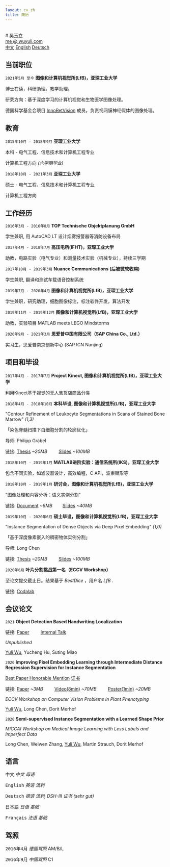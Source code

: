 ```yaml
---
layout: cv_zh
title: 简历
---
```


<br />
# 吴玉立
<div id="webaddress">
<a href="mailto:me@wuyuli.com">me @ wuyuli.com</a>
<!--( have a try, it really works 😹 )</p> -->
</div>

<div id="language">
<span><a href="https://yuliwu.github.io/cv/zh/">中文</a></span>
<span><a href="https://yuliwu.github.io/cv/">English</a></span>
<span><a href="https://yuliwu.github.io/cv/de/">Deutsch</a></span>
<!--<span><a href="https://yuliwu.github.io/cv/print/" target="_blank"><img src="https://img.icons8.com/metro/26/000000/print.png" alt="Printable" ></a></span>-->
</div>

## 当前职位

`2021年5月 至今`
__图像和计算机视觉所(LfB)，亚琛工业大学__

博士在读，科研助理，教学助理。

研究方向：基于深度学习的计算机视觉和生物医学图像处理。

德国科学基金会项目&nbsp;<a href="http://rtg2610.org" target="_blank">InnoRetVision</a>&nbsp;成员，负责视网膜神经假体的图像处理。


## 教育

`2015年10月 - 2018年9月`
__亚琛工业大学__

本科 - 电气工程、信息技术和计算机工程专业

计算机工程方向  *(六学期毕业)*

`2018年10月 - 2021年3月`
__亚琛工业大学__

硕士 - 电气工程、信息技术和计算机工程专业

计算机工程方向

## 工作经历

`2016年3月 - 2016年8月`
__TOP Technische Objektplanung GmbH__

学生兼职, 用 AutoCAD LT 设计烟雾报警器等消防设备布局

`2017年4月 - 2018年7月`
__高压电所(IFHT)，亚琛工业大学__

助教，电路实验（电气专业）和测量技术实验（机械专业），持续三学期

`2017年10月 - 2019年3月`
__Nuance Communications (后被微软收购)__

学生兼职, 翻译和测试车载语音控制系统

`2019年7月 - 2020年4月`
__图像和计算机视觉所(LfB)，亚琛工业大学__

学生兼职，研究助理，细胞图像标注，标注软件开发，算法开发

`2019年11月 - 2019年12月`
__图像和计算机视觉所(LfB)，亚琛工业大学__

助教，实验项目 MATLAB meets LEGO Mindstorms

`2020年9月 - 2021年3月`
__思爱普中国有限公司（SAP China Co., Ltd.）__

实习生，思爱普南京创新中心 (SAP ICN Nanjing)

## 项目和毕设
`2017年4月 - 2017年7月`
__Project Kinect, 图像和计算机视觉所(LfB)，亚琛工业大学__

利用Kinect基于视觉的无人售货店商品分类

`2018年4月 - 2018年10月`
__本科毕设, 图像和计算机视觉所(LfB)，亚琛工业大学__

"Contour Refinement of Leukocyte Segmentations in Scans of Stained Bone Marrow" *(1,3)*

「染色脊髓扫描下白细胞分割的轮廓优化」

导师: Philipp Gräbel

链接: <a href="https://yuliwu.github.io/cloud/ba/Thesis.pdf" target="_blank">Thesis</a> *&#126;20MB* &emsp;&emsp; <a href="https://yuliwu.github.io/cloud/ba-slides/" target="_blank">Slides</a> *&#126;100MB*


`2018年10月 - 2019年1月`
__MATLAB进阶实验：通信系统所(IKS)，亚琛工业大学__

包含不同实验，如滤波器设计，高效编程，C API，波束赋形等

`2018年10月 - 2019年1月`
__研讨会，图像和计算机视觉所(LfB)，亚琛工业大学__

"图像处理和内容分析：语义实例分割"

链接: <a href="https://yuliwu.github.io/cloud/seminar-doc/Document.pdf" target="_blank">Document</a> *&#126;6MB* &emsp;&emsp;<a href="https://yuliwu.github.io/cloud/slides/" target="_blank">Slides</a> *&#126;40MB*

`2019年10月 - 2020年6月`
__硕士毕设，图像和计算机视觉所(LfB)，亚琛工业大学__

"Instance Segmentation of Dense Objects via Deep Pixel Embedding" *(1,0)*

「基于深度像素嵌入的稠密物体实例分割」

导师: Long Chen

链接:  <a href="https://yuliwu.github.io/cloud/ma/Thesis.pdf" target="_blank">Thesis</a> *&#126;20MB* &emsp;&emsp; <a href="https://yuliwu.github.io/cloud/ma/final_slides/" target="_blank">Slides</a> *&#126;100MB* 


`2020年6月`
__叶片分割挑战第一名（ECCV Workshop）__

至论文提交截止日。结果基于 *BestDice* ，用户名 *LfB* .

链接: <a href="https://competitions.codalab.org/competitions/18405#results" target="_blank">Codalab</a>

## 会议论文
`2021`
__Object Detection Based Handwriting Localization__

链接: <a href="https://yuliwu.github.io/cloud/pub/Wu21A.pdf" target="_blank">Paper</a> &emsp;&emsp; <a href="https://yuliwu.github.io/cloud/intern/sap_talk.pdf" target="_blank">Internal Talk</a>

*Unpublished*

<u>Yuli Wu</u>, Yucheng Hu, Suting Miao

`2020`
__Improving Pixel Embedding Learning through Intermediate Distance Regression Supervision for&nbsp;Instance&nbsp;Segmentation__

<u>Best Paper Honorable Mention</u> <a href="https://yuliwu.github.io/cloud/pub/Certificate_BPHM.pdf" target="_blank">证书</a>

链接: <a href="https://yuliwu.github.io/cloud/pub/CVPPP2020.pdf" target="_blank">Paper</a> *&#126;3MB* &emsp;&emsp; <a href="https://yuliwu.github.io/cloud/pub/cvppp10min.mp4" target="_blank">Video(8min)</a> *&#126;70MB* &emsp;&emsp; <a href="https://yuliwu.github.io/cloud/pub/cvppp60s.mp4" target="_blank">Poster(1min)</a> *&#126;20MB*

*ECCV Workshop on Computer Vision Problems in Plant Phenotyping*

<u>Yuli Wu</u>, Long Chen, Dorit Merhof

`2020`
__Semi-supervised Instance Segmentation with a Learned Shape Prior__

*MICCAI Workshop on Medical Image Learning with Less Labels and Imperfect Data*

Long Chen, Weiwen Zhang, <u>Yuli Wu</u>, Martin Strauch, Dorit Merhof


## 语言
<tt>中文</tt>
<var>中文</var> <i>母语</i>

<tt>English</tt>
<var>英语</var>  <i>流利</i>

<tt>Deutsch</tt>
<var>德语</var> <i>流利, DSH-III 证书 *(sehr gut)*</i>

<tt>日本語</tt>
<var>日语</var> <i>基础</i>

<tt>Français</tt>
<var>法语</var> <i>基础</i>


## 驾照
<tt>2016年4月</tt>
<var>德国驾照</var> <ii>AM/B/L</ii>

<tt>2016年9月</tt>
<var>中国驾照</var> <ii>C1</ii>
<br />
<br />
<br />
<br />
<!--
Last updated: Aug 2020 -->
